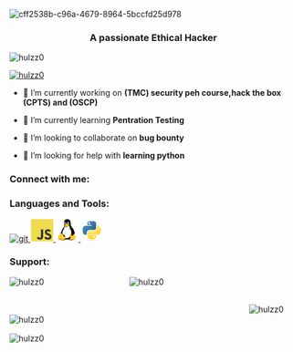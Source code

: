 


![cff2538b-c96a-4679-8964-5bccfd25d978](https://github.com/user-attachments/assets/be7a5ca4-53af-4d27-ac0b-b432c22a6181)


<h3 align="center">A passionate Ethical Hacker </h3>

<p align="left"> <img src="https://komarev.com/ghpvc/?username=hulzz0&label=Profile%20views&color=0e75b6&style=flat" alt="hulzz0" /> </p>

<p align="left"> <a href="https://github.com/ryo-ma/github-profile-trophy"><img src="https://github-profile-trophy.vercel.app/?username=hulzz0" alt="hulzz0" /></a> </p>

- 🔭 I’m currently working on **(TMC) security peh course,hack the box (CPTS) and (OSCP)**

- 🌱 I’m currently learning **Pentration Testing**

- 👯 I’m looking to collaborate on **bug bounty**

- 🤝 I’m looking for help with **learning python**

<h3 align="left">Connect with me:</h3>
<p align="left">
</p>

<h3 align="left">Languages and Tools:</h3>
<p align="left"> <a href="https://git-scm.com/" target="_blank" rel="noreferrer"> <img src="https://www.vectorlogo.zone/logos/git-scm/git-scm-icon.svg" alt="git" width="40" height="40"/> </a> <a href="https://developer.mozilla.org/en-US/docs/Web/JavaScript" target="_blank" rel="noreferrer"> <img src="https://raw.githubusercontent.com/devicons/devicon/master/icons/javascript/javascript-original.svg" alt="javascript" width="40" height="40"/> </a> <a href="https://www.linux.org/" target="_blank" rel="noreferrer"> <img src="https://raw.githubusercontent.com/devicons/devicon/master/icons/linux/linux-original.svg" alt="linux" width="40" height="40"/> </a> <a href="https://www.python.org" target="_blank" rel="noreferrer"> <img src="https://raw.githubusercontent.com/devicons/devicon/master/icons/python/python-original.svg" alt="python" width="40" height="40"/> </a> </p>

<h3 align="left">Support:</h3>
<p><a href="https://www.buymeacoffee.com/hulzz0"> <img align="left" src="https://cdn.buymeacoffee.com/buttons/v2/default-yellow.png" height="50" width="210" alt="hulzz0" /></a><a href="https://ko-fi.com/hulzz0"> <img align="left" src="https://cdn.ko-fi.com/cdn/kofi3.png?v=3" height="50" width="210" alt="hulzz0" /></a></p><br><br>

<p><img align="left" src="https://github-readme-stats.vercel.app/api/top-langs?username=hulzz0&show_icons=true&locale=en&layout=compact" alt="hulzz0" /></p>

<p>&nbsp;<img align="center" src="https://github-readme-stats.vercel.app/api?username=hulzz0&show_icons=true&locale=en" alt="hulzz0" /></p>

<p><img align="center" src="https://github-readme-streak-stats.herokuapp.com/?user=hulzz0&" alt="hulzz0" /></p>



<!---
hulzz0/hulzz0 is a ✨ special ✨ repository because its `README.md` (this file) appears on your GitHub profile.
You can click the Preview link to take a look at your changes.
--->
